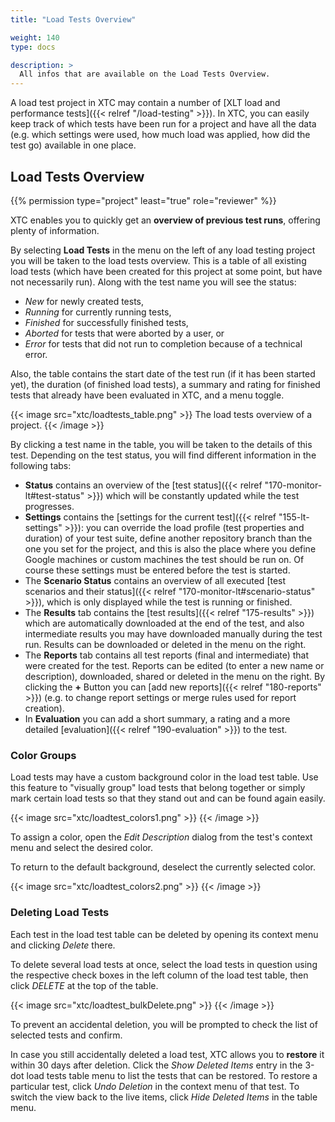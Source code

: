```yaml
---
title: "Load Tests Overview"

weight: 140
type: docs

description: >
  All infos that are available on the Load Tests Overview.
---
```


A load test project in XTC may contain a number of [XLT load and performance tests]({{< relref "/load-testing" >}}). In XTC, you can easily keep track of which tests have been run for a project and have all the data (e.g. which settings were used, how much load was applied, how did the test go) available in one place.

## Load Tests Overview

{{% permission type="project" least="true" role="reviewer" %}}

XTC enables you to quickly get an **overview of previous test runs**, offering plenty of information. 

By selecting **Load Tests** in the menu on the left of any load testing project you will be taken to the load tests overview. This is a table of all existing load tests (which have been created for this project at some point, but have not necessarily run). Along with the test name you will see the status:

* _New_ for newly created tests,
* _Running_ for currently running tests, 
* _Finished_ for successfully finished tests, 
* _Aborted_ for tests that were aborted by a user, or 
* _Error_ for tests that did not run to completion because of a technical error.

Also, the table contains the start date of the test run (if it has been started yet), the duration (of finished load tests), a summary and rating for finished tests that already have been evaluated in XTC, and a menu toggle. 

{{< image src="xtc/loadtests_table.png" >}}
The load tests overview of a project.
{{< /image >}}

By clicking a test name in the table, you will be taken to the details of this test. Depending on the test status, you will find different information in the following tabs:

* **Status** contains an overview of the [test status]({{< relref "170-monitor-lt#test-status" >}}) which will be constantly updated while the test progresses. 
* **Settings** contains the [settings for the current test]({{< relref "155-lt-settings" >}}): you can override the load profile (test properties and duration) of your test suite, define another repository branch than the one you set for the project, and this is also the place where you define Google machines or custom machines the test should be run on. Of course these settings must be entered before the test is started. 
* The **Scenario Status** contains an overview of all executed [test scenarios and their status]({{< relref "170-monitor-lt#scenario-status" >}}), which is only displayed while the test is running or finished. 
* The **Results** tab contains the [test results]({{< relref "175-results" >}}) which are automatically downloaded at the end of the test, and also intermediate results you may have downloaded manually during the test run. Results can be downloaded or deleted in the menu on the right.
* The **Reports** tab contains all test reports (final and intermediate) that were created for the test. Reports can be edited (to enter a new name or description), downloaded, shared or deleted in the menu on the right. By clicking the **+** Button you can [add new reports]({{< relref "180-reports" >}}) (e.g. to change report settings or merge rules used for report creation).
* In **Evaluation** you can add a short summary, a rating and a more detailed [evaluation]({{< relref "190-evaluation" >}}) to the test. 

### Color Groups

Load tests may have a custom background color in the load test table. Use this feature to "visually group" load tests that belong together or simply mark certain load tests so that they stand out and can be found again easily. 

{{< image src="xtc/loadtest_colors1.png" >}}
{{< /image >}} 

To assign a color, open the _Edit Description_ dialog from the test's context menu and select the desired color. 

To return to the default background, deselect the currently selected color.

{{< image src="xtc/loadtest_colors2.png" >}}
{{< /image >}} 

### Deleting Load Tests

Each test in the load test table can be deleted by opening its context menu and clicking _Delete_ there.

To delete several load tests at once, select the load tests in question using the respective check boxes in the left column of the load test table, then click _DELETE_ at the top of the table. 

{{< image src="xtc/loadtest_bulkDelete.png" >}}
{{< /image >}} 

To prevent an accidental deletion, you will be prompted to check the list of selected tests and confirm. 

In case you still accidentally deleted a load test, XTC allows you to **restore** it within 30 days after deletion. Click the _Show Deleted Items_ entry in the 3-dot load tests table menu to list the tests that can be restored. To restore a particular test, click _Undo Deletion_ in the context menu of that test. To switch the view back to the live items, click _Hide Deleted Items_ in the table menu.